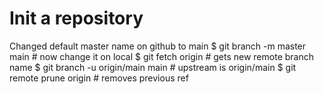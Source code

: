 # Init a repository

Changed default master name on github to main
$ git branch -m master main # now change it on local
$ git fetch origin # gets new remote branch name
$ git branch -u origin/main main # upstream is origin/main
$ git remote prune origin # removes previous ref 
